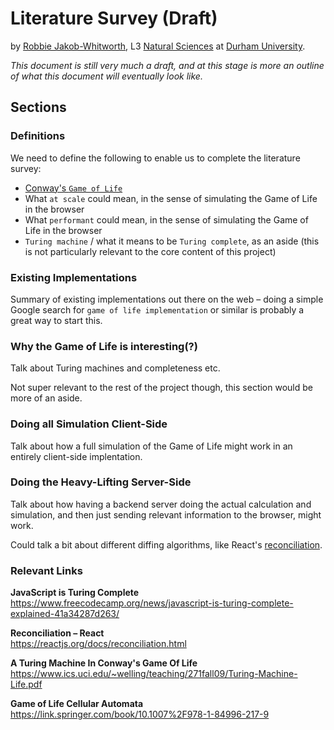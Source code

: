 # Literature Survey (Draft)
by [Robbie Jakob-Whitworth](https://robbie.xyz), L3 [Natural Sciences](https://www.dur.ac.uk/natural.sciences/) at [Durham University](https://www.dur.ac.uk/).

_This document is still very much a draft, and at this stage is more an outline of what this document will eventually look like._

## Sections
### Definitions
We need to define the following to enable us to complete the literature survey:

- [Conway's `Game of Life`](https://en.wikipedia.org/wiki/Conway%27s_Game_of_Life)
- What `at scale` could mean, in the sense of simulating the Game of Life in the browser
- What `performant` could mean, in the sense of simulating the Game of Life in the browser
- `Turing machine` / what it means to be `Turing complete`, as an aside (this is not particularly relevant to the core content of this project)

### Existing Implementations
Summary of existing implementations out there on the web – doing a simple Google search for `game of life implementation` or similar is probably a great way to start this.

### Why the Game of Life is interesting(?)
Talk about Turing machines and completeness etc.

Not super relevant to the rest of the project though, this section would be more of an aside.

### Doing all Simulation Client-Side
Talk about how a full simulation of the Game of Life might work in an entirely client-side implentation.

### Doing the Heavy-Lifting Server-Side
Talk about how having a backend server doing the actual calculation and simulation, and then just sending relevant information to the browser, might work.

Could talk a bit about different diffing algorithms, like React's [reconciliation](https://reactjs.org/docs/reconciliation.html).

### Relevant Links
**JavaScript is Turing Complete**  
https://www.freecodecamp.org/news/javascript-is-turing-complete-explained-41a34287d263/

**Reconciliation – React**  
https://reactjs.org/docs/reconciliation.html

**A Turing Machine In Conway's Game Of Life**  
https://www.ics.uci.edu/~welling/teaching/271fall09/Turing-Machine-Life.pdf

**Game of Life Cellular Automata**  
https://link.springer.com/book/10.1007%2F978-1-84996-217-9
